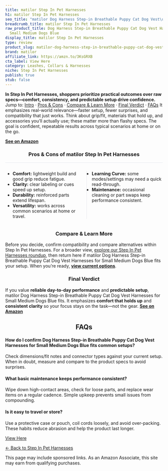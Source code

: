 ```yaml
---
title: matilor Step In Pet Harnesses
h1: matilor Step In Pet Harnesses
seo_title: "matilor Dog Harness Step-in Breathable Puppy Cat Dog Vest\u2026"
breadcrumb_title: matilor Step In Pet Harnesses
raw_product_title: Dog Harness Step-in Breathable Puppy Cat Dog Vest Harnesses for
  Small Medium Dogs Blue
display_title: matilor Step In Pet Harnesses
type: review
product_slug: matilor-dog-harness-step-in-breathable-puppy-cat-dog-vest-harnesses-for-1fe87c4b
brand: matilor
affiliate_link: https://amzn.to/3KsGRXB
cta_label: View Here
category: Leashes, Collars & Harnesses
niche: Step In Pet Harnesses
publish: true
stub: false
---
```


<div id="intro" class="full-width"><p><strong>In Step In Pet Harnesses, shoppers prioritize practical outcomes over raw specs&mdash;comfort, consistency, and predictable setup drive confidence.</strong> Jump to: <a href="#intro">Intro</a> · <a href="#pros-cons">Pros &amp; Cons</a> · <a href="#compare-more">Compare &amp; Learn More</a> · <a href="#verdict">Final Verdict</a> · <a href="#faqs">FAQs</a> It emphasizes real-world relevance&mdash;faster setup, fewer surprises, and compatibility that just works. Think about grip/fit, materials that hold up, and accessories you’ll actually use; these matter more than flashy specs. The goal is confident, repeatable results across typical scenarios at home or on the go.</p><p><a href="https://amzn.to/3KsGRXB" rel="nofollow sponsored noopener" target="_blank"><strong>See on Amazon</strong></a></p></div>
<h3 id="pros-cons" style="text-align:center;">Pros &amp; Cons of matilor Step In Pet Harnesses</h3>
<div class="pc-grid" style="display:grid;grid-template-columns:1fr 1fr;gap:16px;border-top:1px solid #e5e7eb;padding-top:12px;">
  <ul>
    <li><strong>Comfort:</strong> lightweight build and good grip reduce fatigue.</li>
    <li><strong>Clarity:</strong> clear labeling or cues speed up setup.</li>
    <li><strong>Durability:</strong> reinforced parts extend lifespan.</li>
    <li><strong>Versatility:</strong> works across common scenarios at home or travel.</li>
  </ul>
  <ul style="border-left:1px solid #e5e7eb;padding-left:16px;">
    <li><strong>Learning Curve:</strong> some modes/settings may need a quick read-through.</li>
    <li><strong>Maintenance:</strong> occasional cleaning or part swaps keep performance consistent.</li>
  </ul>
</div>


<h3 id="compare-more" style="text-align:center;">Compare &amp; Learn More</h3>
<p>Before you decide, confirm compatibility and compare alternatives within Step In Pet Harnesses. For a broader view, <a href="#">explore our Step In Pet Harnesses roundup</a>, then return here if matilor Dog Harness Step-in Breathable Puppy Cat Dog Vest Harnesses for Small Medium Dogs Blue fits your setup. When you’re ready, <a href="https://amzn.to/3KsGRXB" rel="nofollow sponsored noopener" target="_blank"><strong>view current options</strong></a>.</p>

<h3 id="verdict" style="text-align:center;">Final Verdict</h3>
<p>If you value <strong>reliable day-to-day performance</strong> and <strong>predictable setup</strong>, matilor Dog Harness Step-in Breathable Puppy Cat Dog Vest Harnesses for Small Medium Dogs Blue fits. It emphasizes <strong>comfort that holds up</strong> and <strong>consistent clarity</strong> so your focus stays on the task&mdash;not the gear. <a href="https://amzn.to/3KsGRXB" rel="nofollow sponsored noopener" target="_blank"><strong>See on Amazon</strong></a></p>

<h2 id="faqs" style="text-align:center;">FAQs</h2>
<h4><strong>How do I confirm Dog Harness Step-in Breathable Puppy Cat Dog Vest Harnesses for Small Medium Dogs Blue fits common setups?</strong></h4>
<p>Check dimensions/fit notes and connector types against your current setup. When in doubt, measure and compare to the product specs to avoid surprises.</p>
<h4><strong>What basic maintenance keeps performance consistent?</strong></h4>
<p>Wipe down high-contact areas, check for loose parts, and replace wear items on a regular cadence. Simple upkeep prevents small issues from compounding.</p>
<h4><strong>Is it easy to travel or store?</strong></h4>
<p>Use a protective case or pouch, coil cords loosely, and avoid over-packing. These habits reduce abrasion and help the product last longer.</p>

<p><a class="btn" href="https://amzn.to/3KsGRXB" target="_blank" rel="nofollow sponsored noopener">View Here</a></p>
<p><a href="/roundups/leashes-collars-harnesses/step-in-pet-harnesses/">← Back to Step In Pet Harnesses</a></p>
<aside class="disclosure">This page may include sponsored links. As an Amazon Associate, this site may earn from qualifying purchases.</aside>
